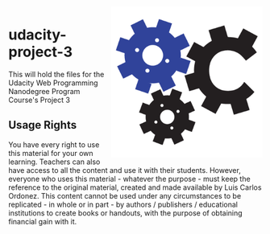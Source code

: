 <img src="images/creatiko.png" align="right" width="300">

# udacity-project-3
This will hold the files for the Udacity Web Programming Nanodegree Program Course's Project 3


## Usage Rights

You have every right to use this material for your own learning. Teachers can also have access to all the content and use it with their students. However, everyone who uses this material - whatever the purpose - must keep the reference to the original material, created and made available by Luis Carlos Ordonez. This content cannot be used under any circumstances to be replicated - in whole or in part - by authors / publishers / educational institutions to create books or handouts, with the purpose of obtaining financial gain with it.
